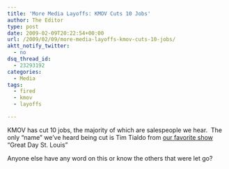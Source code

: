```yaml
---
title: 'More Media Layoffs: KMOV Cuts 10 Jobs'
author: The Editor
type: post
date: 2009-02-09T20:22:54+00:00
url: /2009/02/09/more-media-layoffs-kmov-cuts-10-jobs/
aktt_notify_twitter:
  - no
dsq_thread_id:
  - 23293192
categories:
  - Media
tags:
  - fired
  - kmov
  - layoffs

---
```

KMOV has cut 10 jobs, the majority of which are salespeople we hear.  The only &#8220;name&#8221; we&#8217;ve heard being cut is Tim Tialdo from [our favorite show][1] &#8220;Great Day St. Louis&#8221;

Anyone else have any word on this or know the others that were let go?

 [1]: http://punchingkitty.com/2009/02/06/did-you-know-about-terry-crouppens-st-louis/